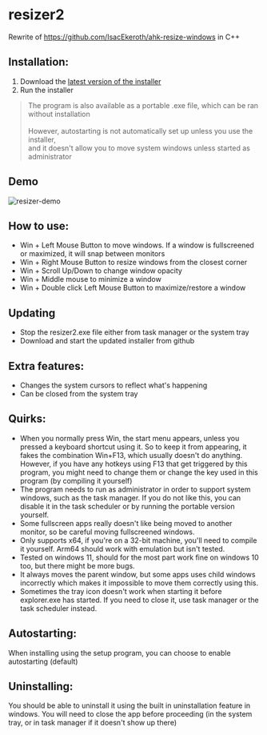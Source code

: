 # resizer2

Rewrite of https://github.com/IsacEkeroth/ahk-resize-windows in C++

## Installation:

1. Download the [latest version of the installer](https://github.com/alvesvaren/resizer2/releases/latest/download/resizer2-setup.exe)
2. Run the installer

> The program is also available as a portable .exe file, which can be ran without installation<br><br>
> However, autostarting is not automatically set up unless you use the installer,<br>
> and it doesn't allow you to move system windows unless started as administrator

## Demo

![resizer-demo](https://github.com/user-attachments/assets/b1eb583f-3b3b-413b-b7a4-c431f06baee0)

## How to use:

- Win + Left Mouse Button to move windows. If a window is fullscreened or maximized, it will snap between monitors
- Win + Right Mouse Button to resize windows from the closest corner
- Win + Scroll Up/Down to change window opacity
- Win + Middle mouse to minimize a window
- Win + Double click Left Mouse Button to maximize/restore a window

## Updating

- Stop the resizer2.exe file either from task manager or the system tray
- Download and start the updated installer from github

## Extra features:

- Changes the system cursors to reflect what's happening
- Can be closed from the system tray

## Quirks:

- When you normally press Win, the start menu appears, unless you pressed a keyboard shortcut using it.
  So to keep it from appearing, it fakes the combination Win+F13, which usually doesn't do anything.
  However, if you have any hotkeys using F13 that get triggered by this program, you might need to change them or change the key used in this program (by compiling it yourself)
- The program needs to run as administrator in order to support system windows, such as the task manager. If you do not like this, you can disable it in the task scheduler or by running the portable version yourself.
- Some fullscreen apps really doesn't like being moved to another monitor, so be careful moving fullscreened windows.
- Only supports x64, if you're on a 32-bit machine, you'll need to compile it yourself. Arm64 should work with emulation but isn't tested.
- Tested on windows 11, should for the most part work fine on windows 10 too, but there might be more bugs.
- It always moves the parent window, but some apps uses child windows incorrectly which makes it impossible to move them correctly using this.
- Sometimes the tray icon doesn't work when starting it before explorer.exe has started. If you need to close it, use task manager or the task scheduler instead.

## Autostarting:

When installing using the setup program, you can choose to enable autostarting (default)

## Uninstalling:

You should be able to uninstall it using the built in uninstallation feature in windows. You will need to close the app before proceeding (in the system tray, or in task manager if it doesn't show up there)
